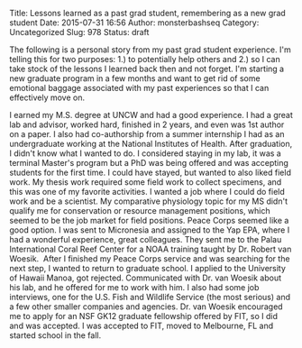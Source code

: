 Title: Lessons learned as a past grad student, remembering as a new grad student
Date: 2015-07-31 16:56
Author: monsterbashseq
Category: Uncategorized
Slug: 978
Status: draft

The following is a personal story from my past grad student experience.
I'm telling this for two purposes: 1.) to potentially help others and
2.) so I can take stock of the lessons I learned back then and not
forget. I'm starting a new graduate program in a few months and want to
get rid of some emotional baggage associated with my past experiences so
that I can effectively move on.

I earned my M.S. degree at UNCW and had a good experience. I had a great
lab and advisor, worked hard, finished in 2 years, and even was 1st
author on a paper. I also had co-authorship from a summer internship I
had as an undergraduate working at the National Institutes of Health.
After graduation, I didn't know what I wanted to do. I considered
staying in my lab, it was a terminal Master's program but a PhD was
being offered and was accepting students for the first time. I could
have stayed, but wanted to also liked field work. My thesis work
required some field work to collect specimens, and this was one of my
favorite activities. I wanted a job where I could do field work and be a
scientist. My comparative physiology topic for my MS didn't qualify me
for conservation or resource management positions, which seemed to be
the job market for field positions. Peace Corps seemed like a good
option. I was sent to Micronesia and assigned to the Yap EPA, where I
had a wonderful experience, great colleagues. They sent me to the Palau
International Coral Reef Center for a NOAA training taught by Dr. Robert
van Woesik.  After I finished my Peace Corps service and was searching
for the next step, I wanted to return to graduate school. I applied to
the University of Hawaii Manoa, got rejected. Communicated with Dr. van
Woesik about his lab, and he offered for me to work with him. I also had
some job interviews, one for the U.S. Fish and Wildlife Service (the
most serious) and a few other smaller companies and agencies. Dr. van
Woesik encouraged me to apply for an NSF GK12 graduate fellowship
offered by FIT, so I did and was accepted. I was accepted to FIT, moved
to Melbourne, FL and started school in the fall.
